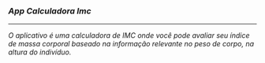 ### _App Calculadora Imc_
---
*O aplicativo é uma calculadora de IMC onde você pode avaliar seu índice de massa corporal baseado na informação relevante no peso de corpo, na altura do indivíduo.*
